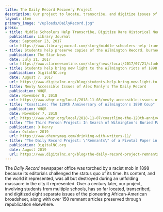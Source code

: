 ```yaml
---
title: The Daily Record Recovery Project
description: Our project to locate, transcribe, and digitize issues of the pioneering African-American broadsheet.
layout: item
primary_image: "/uploads/DailyRecord.jpg"
press:
- title: Middle Schoolers Help Transcribe, Digitize Rare Historical Newspapers
  publication: Library Journal
  date: September 23, 2017
  url: https://www.libraryjournal.com/story/middle-schoolers-help-transcribe-digitize-rare-historical-newspapers
- title: Students help preserve copies of the Wilmington Record, burned by whites in 1898
  publication: The Star News
  date: July 21, 2017
  url: https://www.starnewsonline.com/story/news/local/2017/07/21/students-help-preserve-copies-of-wilmington-record-burned-by-whites-in-1898/20104478007/
- title: Students help bring new light to the Wilmington riots of 1898
  publication: DigitalNC.org
  date: August 7, 2017
  url: https://www.digitalnc.org/blog/students-help-bring-new-light-to-the-wilmington-riots-of-1898/
- title: Newly Accessible Issues of Alex Manly's The Daily Record
  publication: WHQR
  date: November 8, 2018
  url: https://www.whqr.org/local/2018-11-08/newly-accessible-issues-of-alex-manlys-the-daily-record
- title: "CoastLine: The 120th Anniversary of Wilmington's 1898 Coup"
  publication: WHQR
  date: November 7, 2018
  url: https://www.whqr.org/local/2018-11-07/coastline-the-120th-anniversary-of-wilmingtons-1898-coup
- title: "The Third Person Project: In Search of Wilmington's Buried Past"
  publication: O Henry
  date: October 2019
  url: https://www.ohenrymag.com/drinking-with-writers-11/
- title: "The Daily Record Project: \"Remnants\" of a Pivotal Paper in North Carolina's History"
  publication: DigitalNC.org
  date: August 2019
  url: https://www.digitalnc.org/blog/the-daily-record-project-remnants/
---
```


The *Daily Record* newspaper office was torched by a racist mob in 1898 because its editorials challenged the status quo of its time. Its content, and the world it represented, was all but destroyed during an unfolding massacre in the city it represented. Over a century later, our project, involving students from multiple schools, has so far located, transcribed, and digitized eight separate issues of the pioneering African-American broadsheet, along with over 150 remnant articles preserved through republication elsewhere.  

